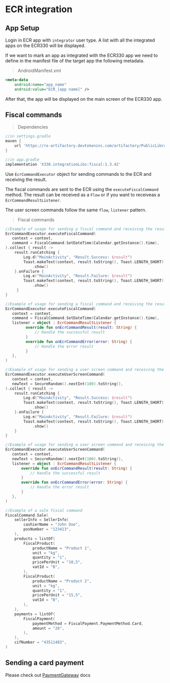 # ECR integration

## App Setup
Login in ECR app with `integrator` user type.
A list with all the integrated apps on the ECR330 will be displayed.

If we want to mark an app as integrated with the ECR330 app we need to define in the manifest file of the target app the following metadata.

> AndroidManifest.xml

```xml
<meta-data
    android:name="app_name"
    android:value="ECR_[app name]" />
```
After that, the app will be displayed on the main screen of the ECR330 app.


## Fiscal commands

> Dependencies

```groovy
//in settings.gradle
maven {
    url 'https://ro-artifactory.devtokeninc.com/artifactory/PublicLibraries/'
}

//in app.gradle
implementation 'X330.integrationLibs:fiscal:1.3.42'
```

Use `EcrCommandExecutor` object for sending commands to the ECR and receiving the result.

The fiscal commands are sent to the ECR using the `executeFiscalCommand` method. The result can be received
 as a `Flow` or if you want to receiveas a `EcrCommandResultListener`.

The user screen commands follow the same `flow`, `listener` pattern.

> Fiscal commands

```kotlin
//Example of usage for sending a fiscal command and receiving the result as a [Flow]:
EcrCommandExecutor.executeFiscalCommand(
   context = context,
   command = FiscalCommand.SetDateTime(Calendar.getInstance().time),
).collect { result ->
    result.runCatching {
        Log.d("MainActivity", "Result.Success: $result")
        Toast.makeText(context, result.toString(), Toast.LENGTH_SHORT)
            .show()
    }.onFailure {
        Log.e("MainActivity", "Result.Failure: $result")
        Toast.makeText(context, result.toString(), Toast.LENGTH_SHORT)
            .show()
     }
}

//Example of usage for sending a fiscal command and receiving the result as a [EcrCommandResultListener]:
EcrCommandExecutor.executeFiscalCommand(
   context = context,
   command = FiscalCommand.SetDateTime(Calendar.getInstance().time),
   listener = object : EcrCommandResultListener {
         override fun onEcrCommandResult(result: String) {
             // Handle the successful result
         }
         override fun onEcrCommandError(error: String) {
             // Handle the error result
         }
   },
)

//Example of usage for sending a user screen command and receiving the result as a [Flow]:
EcrCommandExecutor.executeUserScreenCommand(
   context = context,
   newText = SecureRandom().nextInt(100).toString(),
).collect { result ->
    result.runCatching {
        Log.d("MainActivity", "Result.Success: $result")
        Toast.makeText(context, result.toString(), Toast.LENGTH_SHORT)
            .show()
    }.onFailure {
        Log.e("MainActivity", "Result.Failure: $result")
        Toast.makeText(context, result.toString(), Toast.LENGTH_SHORT)
            .show()
    }
}

//Example of usage for sending a user screen command and receiving the result as a [EcrCommandResultListener]:
EcrCommandExecutor.executeUserScreenCommand(
   context = context,
   newText = SecureRandom().nextInt(100).toString(),
   listener = object : EcrCommandResultListener {
       override fun onEcrCommandResult(result: String) {
           // Handle the successful result
       }
       override fun onEcrCommandError(error: String) {
           // Handle the error result
       }
   },
)

//Example of a sale fiscal command
FiscalCommand.Sale(
    sellerInfo = SellerInfo(
        cashierName = "John Doe",
        posNumber = "123413",
    ),
    products = listOf(
        FiscalProduct(
            productName = "Product 1",
            unit = "kg",
            quantity = "1",
            pricePerUnit = "10,5",
            vatId = "B",
        ),
        FiscalProduct(
            productName = "Product 2",
            unit = "kg",
            quantity = "1",
            pricePerUnit = "15,5",
            vatId = "B",
        ),
    ),
    payments = listOf(
        FiscalPayment(
            paymentMethod = FiscalPayment.PaymentMethod.Card,
            amount = "26",
        ),
    ),
    cifNumber = "43511483",
)
```

## Sending a card payment

Please check out [PaymentGateway](https://developer.pos.odero.ro/#paymentgateway) docs